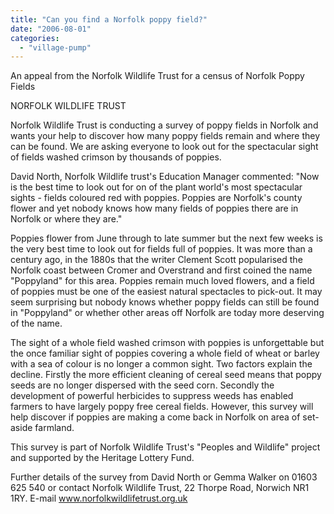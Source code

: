 ```yaml
---
title: "Can you find a Norfolk poppy field?"
date: "2006-08-01"
categories: 
  - "village-pump"
---
```


An appeal from the Norfolk Wildlife Trust for a census of Norfolk Poppy Fields

NORFOLK WILDLIFE TRUST

Norfolk Wildlife Trust is conducting a survey of poppy fields in Norfolk and wants your help to discover how many poppy fields remain and where they can be found. We are asking everyone to look out for the spectacular sight of fields washed crimson by thousands of poppies.

David North, Norfolk Wildlife trust's Education Manager commented: "Now is the best time to look out for on of the plant world's most spectacular sights - fields coloured red with poppies. Poppies are Norfolk's county flower and yet nobody knows how many fields of poppies there are in Norfolk or where they are."

Poppies flower from June through to late summer but the next few weeks is the very best time to look out for fields full of poppies. It was more than a century ago, in the 1880s that the writer Clement Scott popularised the Norfolk coast between Cromer and Overstrand and first coined the name "Poppyland" for this area. Poppies remain much loved flowers, and a field of poppies must be one of the easiest natural spectacles to pick-out. It may seem surprising but nobody knows whether poppy fields can still be found in "Poppyland" or whether other areas off Norfolk are today more deserving of the name.

The sight of a whole field washed crimson with poppies is unforgettable but the once familiar sight of poppies covering a whole field of wheat or barley with a sea of colour is no longer a common sight. Two factors explain the decline. Firstly the more efficient cleaning of cereal seed means that poppy seeds are no longer dispersed with the seed corn. Secondly the development of powerful herbicides to suppress weeds has enabled farmers to have largely poppy free cereal fields. However, this survey will help discover if poppies are making a come back in Norfolk on area of set-aside farmland.

This survey is part of Norfolk Wildlife Trust's "Peoples and Wildlife" project and supported by the Heritage Lottery Fund.

Further details of the survey from David North or Gemma Walker on 01603 625 540 or contact Norfolk Wildlife Trust, 22 Thorpe Road, Norwich NR1 1RY. E-mail www.norfolkwildlifetrust.org.uk
